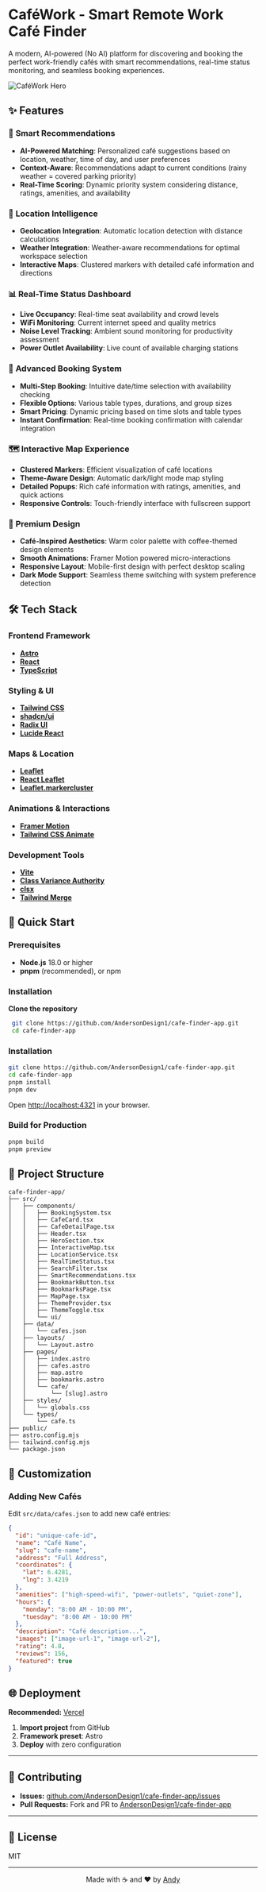 # CaféWork - Smart Remote Work Café Finder

A modern, AI-powered (No AI) platform for discovering and booking the perfect work-friendly cafés with smart recommendations, real-time status monitoring, and seamless booking experiences.

![CaféWork Hero](https://images.pexels.com/photos/2159065/pexels-photo-2159065.jpeg?auto=compress&cs=tinysrgb&w=1200&h=600&fit=crop)

## ✨ Features

### 🎯 **Smart Recommendations**

- **AI-Powered Matching**: Personalized café suggestions based on location, weather, time of day, and user preferences
- **Context-Aware**: Recommendations adapt to current conditions (rainy weather = covered parking priority)
- **Real-Time Scoring**: Dynamic priority system considering distance, ratings, amenities, and availability

### 📍 **Location Intelligence**

- **Geolocation Integration**: Automatic location detection with distance calculations
- **Weather Integration**: Weather-aware recommendations for optimal workspace selection
- **Interactive Maps**: Clustered markers with detailed café information and directions

### 📊 **Real-Time Status Dashboard**

- **Live Occupancy**: Real-time seat availability and crowd levels
- **WiFi Monitoring**: Current internet speed and quality metrics
- **Noise Level Tracking**: Ambient sound monitoring for productivity assessment
- **Power Outlet Availability**: Live count of available charging stations

### 📅 **Advanced Booking System**

- **Multi-Step Booking**: Intuitive date/time selection with availability checking
- **Flexible Options**: Various table types, durations, and group sizes
- **Smart Pricing**: Dynamic pricing based on time slots and table types
- **Instant Confirmation**: Real-time booking confirmation with calendar integration

### 🗺️ **Interactive Map Experience**

- **Clustered Markers**: Efficient visualization of café locations
- **Theme-Aware Design**: Automatic dark/light mode map styling
- **Detailed Popups**: Rich café information with ratings, amenities, and quick actions
- **Responsive Controls**: Touch-friendly interface with fullscreen support

### 🎨 **Premium Design**

- **Café-Inspired Aesthetics**: Warm color palette with coffee-themed design elements
- **Smooth Animations**: Framer Motion powered micro-interactions
- **Responsive Layout**: Mobile-first design with perfect desktop scaling
- **Dark Mode Support**: Seamless theme switching with system preference detection

## 🛠️ Tech Stack

### **Frontend Framework**

- **[Astro](https://astro.build/)**
- **[React](https://react.dev/)**
- **[TypeScript](https://www.typescriptlang.org/)**

### **Styling & UI**

- **[Tailwind CSS](https://tailwindcss.com/)**
- **[shadcn/ui](https://ui.shadcn.com/)**
- **[Radix UI](https://www.radix-ui.com/)**
- **[Lucide React](https://lucide.dev/)**

### **Maps & Location**

- **[Leaflet](https://leafletjs.com/)**
- **[React Leaflet](https://react-leaflet.js.org/)**
- **[Leaflet.markercluster](https://github.com/Leaflet/Leaflet.markercluster)**

### **Animations & Interactions**

- **[Framer Motion](https://www.framer.com/motion/)**
- **[Tailwind CSS Animate](https://github.com/jamiebuilds/tailwindcss-animate)**

### **Development Tools**

- **[Vite](https://vitejs.dev/)**
- **[Class Variance Authority](https://cva.style/)**
- **[clsx](https://github.com/lukeed/clsx)**
- **[Tailwind Merge](https://github.com/dcastil/tailwind-merge)**

## 🚀 Quick Start

### Prerequisites

- **Node.js** 18.0 or higher
- **pnpm** (recommended), or npm

### Installation

**Clone the repository**

```bash
 git clone https://github.com/AndersonDesign1/cafe-finder-app.git
 cd cafe-finder-app
```

### Installation

```bash
git clone https://github.com/AndersonDesign1/cafe-finder-app.git
cd cafe-finder-app
pnpm install
pnpm dev
```

Open [http://localhost:4321](http://localhost:4321) in your browser.

### Build for Production

```bash
pnpm build
pnpm preview
```

## 📁 Project Structure

```
cafe-finder-app/
├── src/
│   ├── components/
│   │   ├── BookingSystem.tsx
│   │   ├── CafeCard.tsx
│   │   ├── CafeDetailPage.tsx
│   │   ├── Header.tsx
│   │   ├── HeroSection.tsx
│   │   ├── InteractiveMap.tsx
│   │   ├── LocationService.tsx
│   │   ├── RealTimeStatus.tsx
│   │   ├── SearchFilter.tsx
│   │   ├── SmartRecommendations.tsx
│   │   ├── BookmarkButton.tsx
│   │   ├── BookmarksPage.tsx
│   │   ├── MapPage.tsx
│   │   ├── ThemeProvider.tsx
│   │   ├── ThemeToggle.tsx
│   │   └── ui/
│   ├── data/
│   │   └── cafes.json
│   ├── layouts/
│   │   └── Layout.astro
│   ├── pages/
│   │   ├── index.astro
│   │   ├── cafes.astro
│   │   ├── map.astro
│   │   ├── bookmarks.astro
│   │   └── cafe/
│   │       └── [slug].astro
│   ├── styles/
│   │   └── globals.css
│   └── types/
│       └── cafe.ts
├── public/
├── astro.config.mjs
├── tailwind.config.mjs
└── package.json
```

## 🎨 Customization

### **Adding New Cafés**

Edit `src/data/cafes.json` to add new café entries:

```json
{
  "id": "unique-cafe-id",
  "name": "Café Name",
  "slug": "cafe-name",
  "address": "Full Address",
  "coordinates": {
    "lat": 6.4281,
    "lng": 3.4219
  },
  "amenities": ["high-speed-wifi", "power-outlets", "quiet-zone"],
  "hours": {
    "monday": "8:00 AM - 10:00 PM",
    "tuesday": "8:00 AM - 10:00 PM"
  },
  "description": "Café description...",
  "images": ["image-url-1", "image-url-2"],
  "rating": 4.8,
  "reviews": 156,
  "featured": true
}
```

## 🌐 Deployment

**Recommended:** [Vercel](https://vercel.com/)

1. **Import project** from GitHub
2. **Framework preset**: Astro
3. **Deploy** with zero configuration

---

## 🤝 Contributing

- **Issues:** [github.com/AndersonDesign1/cafe-finder-app/issues](https://github.com/AndersonDesign1/cafe-finder-app/issues)
- **Pull Requests:** Fork and PR to [AndersonDesign1/cafe-finder-app](https://github.com/AndersonDesign1/cafe-finder-app)

---

## 📄 License

MIT

---

<div align="center">

Made with ☕ and ❤️ by [Andy](https://andersonjoseph.com/)

</div>
